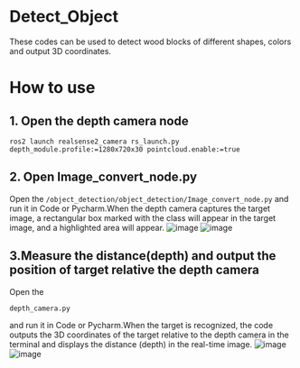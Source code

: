 # Detect_Object
These codes can be used to detect wood blocks of different shapes, colors and output 3D coordinates.
# How to use

   
   ## 1. Open the depth camera node
   ```
   ros2 launch realsense2_camera rs_launch.py depth_module.profile:=1280x720x30 pointcloud.enable:=true
   ```
   ## 2. Open Image_convert_node.py
   Open the
     ```
   /object_detection/object_detection/Image_convert_node.py
     ``` 
   and run it in Code or Pycharm.When the depth camera captures the target image, a rectangular box marked with the class will appear in the target image, and a highlighted area will appear.
   ![image](https://github.com/QinGuo-hub/Detect_Object/blob/main/testpicture/Screenshot%20from%202024-03-13%2000-50-49.png)
   ![image](https://github.com/QinGuo-hub/Detect_Object/blob/main/testpicture/Screenshot%20from%202024-03-13%2000-52-23.png)
   ## 3.Measure the distance(depth) and output the position of target relative the depth camera
   Open the
   ```
   depth_camera.py
   ```
   
   and run it in Code or Pycharm.When the target is recognized, the code outputs the 3D coordinates of the target relative to the depth camera in the terminal and displays the distance (depth) in       the real-time image.
   ![image](https://github.com/QinGuo-hub/Detect_Object/blob/main/testpicture/Screenshot%20from%202024-03-13%2001-00-25.png)
   ![image](https://github.com/QinGuo-hub/Detect_Object/blob/main/testpicture/Screenshot%20from%202024-03-13%2001-01-57.png)
   
     
      
    

   
   
   
   

